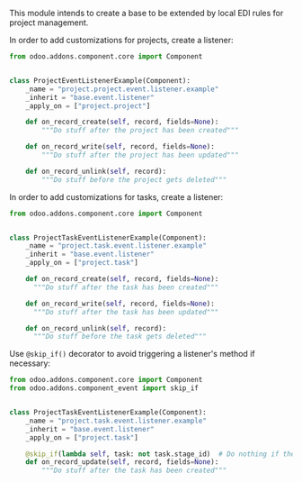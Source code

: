 This module intends to create a base to be extended by local EDI rules
for project management.

In order to add customizations for projects, create a listener:

```python
from odoo.addons.component.core import Component


class ProjectEventListenerExample(Component):
    _name = "project.project.event.listener.example"
    _inherit = "base.event.listener"
    _apply_on = ["project.project"]

    def on_record_create(self, record, fields=None):
        """Do stuff after the project has been created"""

    def on_record_write(self, record, fields=None):
        """Do stuff after the project has been updated"""

    def on_record_unlink(self, record):
        """Do stuff before the project gets deleted"""
```

In order to add customizations for tasks, create a listener:

```python
from odoo.addons.component.core import Component


class ProjectTaskEventListenerExample(Component):
    _name = "project.task.event.listener.example"
    _inherit = "base.event.listener"
    _apply_on = ["project.task"]

    def on_record_create(self, record, fields=None):
      """Do stuff after the task has been created"""

    def on_record_write(self, record, fields=None):
      """Do stuff after the task has been updated"""

    def on_record_unlink(self, record):
      """Do stuff before the task gets deleted"""
```

Use ``@skip_if()`` decorator to avoid triggering a listener's method if necessary:

```python
from odoo.addons.component.core import Component
from odoo.addons.component_event import skip_if


class ProjectTaskEventListenerExample(Component):
    _name = "project.task.event.listener.example"
    _inherit = "base.event.listener"
    _apply_on = ["project.task"]

    @skip_if(lambda self, task: not task.stage_id)  # Do nothing if the task has no stage
    def on_record_update(self, record, fields=None):
        """Do stuff after the task has been created"""
```
